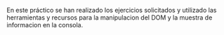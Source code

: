 En este práctico se han realizado los ejercicios solicitados y utilizado las herramientas y recursos para la manipulacion del DOM y la muestra de informacion en la consola.
